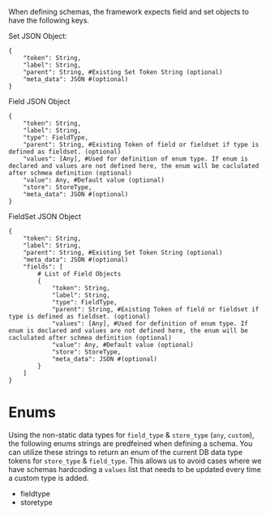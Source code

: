 When defining schemas, the framework expects field and set objects to have the following keys.

Set JSON Object:
```
{
    "token": String,
    "label": String,
    "parent": String, #Existing Set Token String (optional)
    "meta_data": JSON #(optional)
}
```

Field JSON Object
```
{
    "token": String,
    "label": String,
    "type": FieldType,
    "parent": String, #Existing Token of field or fieldset if type is defined as fieldset. (optional)
    "values": [Any], #Used for definition of enum type. If enum is declared and values are not defined here, the enum will be caclulated after schmea definition (optional)
    "value": Any, #Default value (optional)
    "store": StoreType,
    "meta_data": JSON #(optional)
}
```


FieldSet JSON Object
```
{
    "token": String,
    "label": String,
    "parent": String, #Existing Set Token String (optional)
    "meta_data": JSON #(optional)
    "fields": [
        # List of Field Objects
        {
            "token": String,
            "label": String,
            "type": FieldType,
            "parent": String, #Existing Token of field or fieldset if type is defined as fieldset. (optional)
            "values": [Any], #Used for definition of enum type. If enum is declared and values are not defined here, the enum will be caclulated after schmea definition (optional)
            "value": Any, #Default value (optional)
            "store": StoreType,
            "meta_data": JSON #(optional)
        }
    ]
}
```


# Enums
Using the non-static data types for `field_type` & `store_type` (`any`, `custom`), the following enums strings are predfeined when defining a schema. You can utilize these strings to return an enum of the current DB data type tokens for `store_type` & `field_type`. This allows us to avoid cases where we have schemas hardcoding a `values` list that needs to be updated every time a custom type is added.

- fieldtype
- storetype